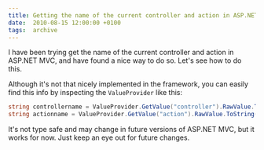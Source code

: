 ```yaml
---
title: Getting the name of the current controller and action in ASP.NET MVC
date:  2010-08-15 12:00:00 +0100
tags:  archive
---
```


I have been trying get the name of the current controller and action in ASP.NET MVC, and have found a nice way to do so. Let's see how to do this.

Although it's not that nicely implemented in the framework, you can easily find this info by inspecting the `ValueProvider` like this:

```csharp
string controllername = ValueProvider.GetValue("controller").RawValue.ToString();
string actionname = ValueProvider.GetValue("action").RawValue.ToString();
```

It's not type safe and may change in future versions of ASP.NET MVC, but it works for now. Just keep an eye out for future changes.